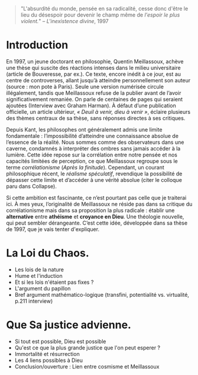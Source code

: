 > "L'absurdité du monde, pensée en sa radicalité, cesse donc d'être le lieu du désespoir pour devenir le champ même de *l'espoir le plus violent.*"
> – *L'inexistence divine*, 1997

# Introduction

En 1997, un jeune doctorant en philosophie, Quentin Meillassoux, achève une thèse qui suscite des réactions intenses dans le milieu universitaire (article de Bouveresse, par ex.). Ce texte, encore inédit à ce jour, est au centre de controverses, allant jusqu’à atteindre personnellement son auteur (source : mon pote à Paris). Seule une version numérisée circule illégalement, tandis que Meillassoux refuse de la publier avant de l’avoir significativement remaniée. On parle de centaines de pages qui seraient ajoutées (Interview avec Graham Harman). À défaut d’une publication officielle, un article ultérieur, *« Deuil à venir, dieu à venir »*, éclaire plusieurs des thèmes centraux de sa thèse, sans réponses directes à ses critiques.

Depuis Kant, les philosophes ont généralement admis une limite fondamentale : l’impossibilité d’atteindre une connaissance absolue de l’essence de la réalité. Nous sommes comme des observateurs dans une caverne, condamnés à interpréter des ombres sans jamais accéder à la lumière. Cette idée repose sur la corrélation entre notre pensée et nos capacités limitées de perception, ce que Meillassoux regroupe sous le terme *corrélationisme* (*Après la finitude*). Cependant, un courant philosophique récent, le *réalisme spéculatif*, revendique la possibilité de dépasser cette limite et d’accéder à une vérité absolue (citer le colloque paru dans Collapse).

Si cette ambition est fascinante, ce n’est pourtant pas celle que je traiterai ici. À mes yeux, l’originalité de Meillassoux ne réside pas dans sa critique du corrélationisme mais dans sa proposition la plus radicale : établir une **alternative** entre **athéisme** et **croyance en Dieu**. Une théologie nouvelle, qui peut sembler dérangeante. C’est cette idée, développée dans sa thèse de 1997, que je vais tenter d'expliquer.

# La Loi du Chaos.

- Les lois de la nature
- Hume et l'induction
- Et si les lois n'étaient pas fixes ?
- L'argument du papillon
- Bref argument mathématico-logique (transfini, potentialité vs. virtualité, p.211 interview)

# Que Sa justice advienne.

- Si tout est possible, Dieu est possible
- Qu'est ce que la plus grande justice que l'on peut esperer ?
- Immortalité et résurrection
- Les 4 liens possibles à Dieu
- Conclusion/ouverture : Lien entre cosmisme et Meillassoux
